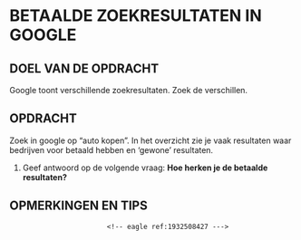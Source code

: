 # BETAALDE ZOEKRESULTATEN IN GOOGLE

## DOEL VAN DE OPDRACHT

Google toont verschillende zoekresultaten. Zoek de verschillen.

## OPDRACHT

Zoek in google op “auto kopen”. In het overzicht zie je vaak resultaten waar bedrijven voor betaald hebben en ‘gewone’ resultaten.

1. Geef antwoord op de volgende vraag: __Hoe herken je de betaalde resultaten?__

## OPMERKINGEN EN TIPS


<!-- DIT COMMENTAAR LATEN STAAN AUB -->
                            <!-- eagle ref:1932508427 --->